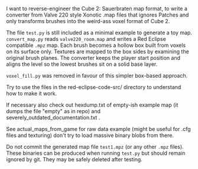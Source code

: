 I want to reverse-engineer the Cube 2: Sauerbraten map format, to write a converter from Valve 220 style Xonotic .map files that ignores Patches and only transforms brushes into the weird-ass voxel format of Cube 2. 

The file `test.py` is still included as a minimal example to generate a toy map.
`convert_map.py` reads `valve220_room.map` and writes a Red&nbsp;Eclipse
compatible `.mpz` map. Each brush becomes a hollow box built from
voxels on its surface only. Textures are mapped to the box sides by
examining the original brush planes. The converter keeps the player
start position and aligns the level so the lowest brushes sit on a
solid base layer.

`voxel_fill.py` was removed in favour of this simpler box-based approach.

Try to use the files in the red-eclipse-code-src/ directory to understand how to make it work.

If necessary also check out hexdump.txt of empty-ish example map (it dumps the file "empty" as in repo) and severely_outdated_documentation.txt .

See actual_maps_from_game for raw data example (might be useful for .cfg files and texturing) don't try to load massive binary blobs from there.

Do not commit the generated map file `test1.mpz` (or any other `.mpz` files).
These binaries can be produced when running `test.py` but should remain
ignored by git. They may be safely deleted after testing.
